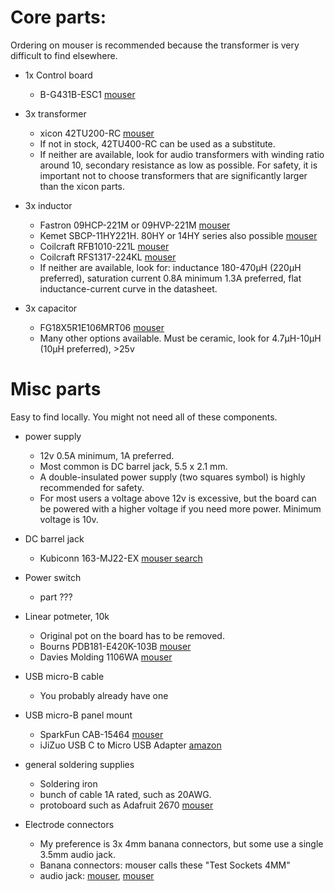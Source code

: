 # Core parts:

Ordering on mouser is recommended because the transformer is very difficult to find elsewhere.

* 1x Control board
  * B-G431B-ESC1 [mouser](https://mouser.com/ProductDetail/STMicroelectronics/B-G431B-ESC1?qs=%252B6g0mu59x7KUfhaFDGurZQ%3D%3D)


* 3x transformer
  * xicon 42TU200-RC [mouser](https://mouser.com/ProductDetail/42TU200-RC)
  * If not in stock, 42TU400-RC can be used as a substitute.
  * If neither are available, look for audio transformers with winding ratio around 10, secondary resistance as low as possible. For safety, it is important not to choose transformers that are significantly larger than the xicon parts.


* 3x inductor
  * Fastron 09HCP-221M or 09HVP-221M [mouser](https://mouser.com/ProductDetail/Fastron/09HCP-221M-50?qs=igiTrb5Y5PMDjMomTeh8Hg%3D%3D)
  * Kemet SBCP-11HY221H. 80HY or 14HY series also possible [mouser](https://mouser.com/ProductDetail/KEMET/SBCP-11HY221H?qs=pfd5qewlna6%252BrMZ%252BQtyB1g%3D%3D)
  * Coilcraft RFB1010-221L [mouser](https://mouser.com/ProductDetail/Coilcraft/RFB1010-221L?qs=ZYnrCdKdyecpj3R4Spi0Qw%3D%3D)
  * Coilcraft RFS1317-224KL [mouser](https://mouser.com/ProductDetail/Coilcraft/RFS1317-224KL?qs=W38ilblRkRlSN%2FG2x%2FRvWA%3D%3D)
  * If neither are available, look for: inductance 180-470µH (220µH preferred), saturation current 0.8A minimum 1.3A preferred, flat inductance-current curve in the datasheet.


* 3x capacitor
  * FG18X5R1E106MRT06 [mouser](https://mouser.com/ProductDetail/TDK/FG18X5R1E106MRT06?qs=LtAzLad%252BoeWpVdbzeG4%252B8Q%3D%3D)
  * Many other options available. Must be ceramic, look for 4.7µH-10µH (10µH preferred), >25v



# Misc parts

Easy to find locally. You might not need all of these components.

* power supply
  * 12v 0.5A minimum, 1A preferred.
  * Most common is DC barrel jack, 5.5 x 2.1 mm.
  * A double-insulated power supply (two squares symbol) is highly recommended for safety.
  * For most users a voltage above 12v is excessive, but the board can be powered with a higher voltage if you need more power. Minimum voltage is 10v.


* DC barrel jack
  * Kubiconn 163-MJ22-EX [mouser search](https://eu.mouser.com/c/connectors/power-connectors/dc-power-connectors/?inside%20contact%20diameter=2%20mm~~2.1%20mm&mounting%20style=Panel&outside%20contact%20diameter=5.5%20mm&product=Jacks&instock=y&rp=connectors%2Fpower-connectors%2Fdc-power-connectors%7C~Inside%20Contact%20Diameter)


* Power switch
  * part ???


* Linear potmeter, 10k
  * Original pot on the board has to be removed.
  * Bourns PDB181-E420K-103B [mouser](https://mouser.com/ProductDetail/Bourns/PDB181-E420K-103B?qs=Ivs1Be2ZGq51QiDv8T3bpQ%3D%3D)
  * Davies Molding 1106WA [mouser](https://mouser.com/ProductDetail/Davies-Molding/1106WA?qs=byeeYqUIh0OqaUB%252BH6OtrA%3D%3D)


* USB micro-B cable
  * You probably already have one


* USB micro-B panel mount
  * SparkFun CAB-15464 [mouser](https://mouser.com/ProductDetail/SparkFun/CAB-15464?qs=XeJtXLiO41TW%252BnYEDtaNzg%3D%3D)
  * iJiZuo USB C to Micro USB Adapter [amazon](https://www.amazon.de/-/en/gp/product/B0B7RMFMN4/)


* general soldering supplies
  * Soldering iron
  * bunch of cable 1A rated, such as 20AWG.
  * protoboard such as Adafruit 2670 [mouser](https://mouser.com/ProductDetail/Adafruit/2670?qs=XAKIUOoRPe7ATe8H6FaFPg%3D%3D)


* Electrode connectors
  * My preference is 3x 4mm banana connectors, but some use a single 3.5mm audio jack.
  * Banana connectors: mouser calls these "Test Sockets 4MM"
  * audio jack: [mouser](https://mouser.com/ProductDetail/Same-Sky/SJ5-43502PM?qs=WyjlAZoYn52%252BIiPG9eebPg%3D%3D), [mouser](https://mouser.com/ProductDetail/Adam-Tech/ASJ-165-M-G-HDW-1?qs=HoCaDK9Nz5db8cIJnMDZYw%3D%3D)
